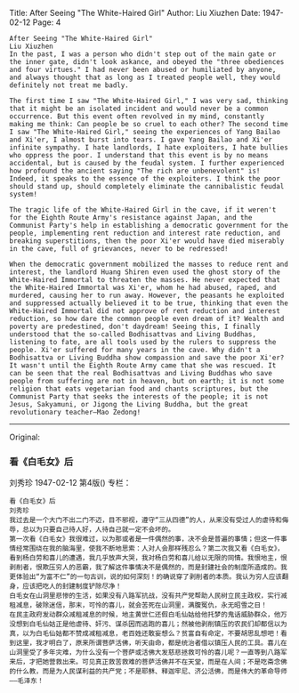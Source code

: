 Title: After Seeing "The White-Haired Girl"
Author: Liu Xiuzhen
Date: 1947-02-12
Page: 4

    After Seeing "The White-Haired Girl"
    Liu Xiuzhen
    In the past, I was a person who didn't step out of the main gate or the inner gate, didn't look askance, and obeyed the "three obediences and four virtues." I had never been abused or humiliated by anyone, and always thought that as long as I treated people well, they would definitely not treat me badly.

    The first time I saw "The White-Haired Girl," I was very sad, thinking that it might be an isolated incident and would never be a common occurrence. But this event often revolved in my mind, constantly making me think: Can people be so cruel to each other? The second time I saw "The White-Haired Girl," seeing the experiences of Yang Bailao and Xi'er, I almost burst into tears. I gave Yang Bailao and Xi'er infinite sympathy. I hate landlords, I hate exploiters, I hate bullies who oppress the poor. I understand that this event is by no means accidental, but is caused by the feudal system. I further experienced how profound the ancient saying "The rich are unbenevolent" is! Indeed, it speaks to the essence of the exploiters. I think the poor should stand up, should completely eliminate the cannibalistic feudal system!

    The tragic life of the White-Haired Girl in the cave, if it weren't for the Eighth Route Army's resistance against Japan, and the Communist Party's help in establishing a democratic government for the people, implementing rent reduction and interest rate reduction, and breaking superstitions, then the poor Xi'er would have died miserably in the cave, full of grievances, never to be redressed!

    When the democratic government mobilized the masses to reduce rent and interest, the landlord Huang Shiren even used the ghost story of the White-Haired Immortal to threaten the masses. He never expected that the White-Haired Immortal was Xi'er, whom he had abused, raped, and murdered, causing her to run away. However, the peasants he exploited and suppressed actually believed it to be true, thinking that even the White-Haired Immortal did not approve of rent reduction and interest reduction, so how dare the common people even dream of it? Wealth and poverty are predestined, don't daydream! Seeing this, I finally understood that the so-called Bodhisattvas and Living Buddhas, listening to fate, are all tools used by the rulers to suppress the people. Xi'er suffered for many years in the cave. Why didn't a Bodhisattva or Living Buddha show compassion and save the poor Xi'er? It wasn't until the Eighth Route Army came that she was rescued. It can be seen that the real Bodhisattvas and Living Buddhas who save people from suffering are not in heaven, but on earth; it is not some religion that eats vegetarian food and chants scriptures, but the Communist Party that seeks the interests of the people; it is not Jesus, Sakyamuni, or Jigong the Living Buddha, but the great revolutionary teacher—Mao Zedong!



<hr /> 

Original: 


### 看《白毛女》后
刘秀珍
1947-02-12
第4版()
专栏：

    看《白毛女》后
    刘秀珍
    我过去是一个大门不出二门不迈，目不邪视，遵守“三从四德”的人，从来没有受过人的虐待和侮辱，总以为只要自己待人好，人待自己就一定不会坏的。
    第一次看《白毛女》我很难过，以为那或者是一件偶然的事，决不会是普遍的事情；但这一件事情经常围绕在我的脑海里，使我不断地思索：人对人会那样残忍么？第二次我又看《白毛女》，看到杨白劳和喜儿的遭遇，我几乎放声大哭，我对杨白劳和喜儿给以无限的同情。我恨地主，恨剥削者，恨欺压穷人的恶霸，我了解这件事情决不是偶然的，而是封建社会的制度所造成的。我更体验出“为富不仁”的一句古训，说的如何深刻！的确说穿了剥削者的本质。我认为穷人应该翻身，应该把吃人的封建制度铲除尽净！
    白毛女在山洞里悲惨的生活，如果没有八路军抗战，没有共产党帮助人民树立民主政权，实行减租减息，破除迷信，那末，可怜的喜儿，就会苦死在山洞里，满腹冤仇，永无昭雪之日！
    在民主政府发动群众减租减息的时候，地主黄世仁还假白毛仙姑给他托梦的鬼话威胁群众，他万没想到白毛仙姑正是他虐待、奸污、谋杀因而逃跑的喜儿；然被他剥削镇压的农民们却都信以为真，以为白毛仙姑都不赞成减租减息，老百姓还敢妄想么？贫富自有命定，不要胡思乱想吧！看到这里，我才明白了，原来所谓菩萨活佛，听天由命，都是统治者借以镇压人民的工具。喜儿在山洞里受了多年灾难，为什么没有一个菩萨或活佛大发慈悲拯救可怜的喜儿呢？一直等到八路军来后，才把她营救出来。可见真正救苦救难的菩萨活佛并不在天堂，而是在人间；不是吃斋念佛的什么教，而是为人民谋利益的共产党；不是耶稣、释迦牢尼、济公活佛，而是伟大的革命导师——毛泽东！
